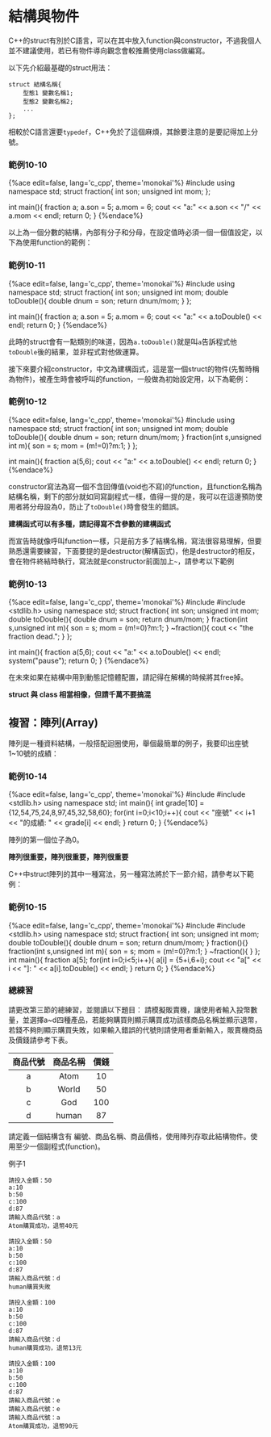 # 結構與物件

C++的struct有別於C語言，可以在其中放入function與constructor，不過我個人並不建議使用，若已有物件導向觀念會較推薦使用class做編寫。

以下先介紹最基礎的struct用法：

    struct 結構名稱{
        型態1 變數名稱1;
        型態2 變數名稱2;
        ...
    };

相較於C語言還要`typedef`，C++免於了這個麻煩，其餘要注意的是要記得加上分號。

### 範例10-10

{%ace edit=false, lang='c_cpp', theme='monokai'%}
#include <iostream>
using namespace std;
struct fraction{
    int son;
    unsigned int mom;
};

int main(){
    fraction a;
    a.son = 5;
    a.mom = 6;
    cout << "a:" << a.son << "/" << a.mom << endl;
    return 0;
}
{%endace%}

以上為一個分數的結構，內部有分子和分母，在設定值時必須一個一個值設定，以下為使用function的範例：

### 範例10-11

{%ace edit=false, lang='c_cpp', theme='monokai'%}
#include <iostream>
using namespace std;
struct fraction{
    int son;
    unsigned int mom;
    double toDouble(){
        double dnum = son;
        return dnum/mom;
    }
};

int main(){
    fraction a;
    a.son = 5;
    a.mom = 6;
    cout << "a:" << a.toDouble() << endl;
    return 0;
}
{%endace%}

此時的struct會有一點類別的味道，因為`a.toDouble()`就是叫`a`告訴程式他`toDouble`後的結果，並非程式對他做運算。

接下來要介紹constructor，中文為建構函式，這是當一個struct的物件(先暫時稱為物件)，被產生時會被呼叫的function，一般做為初始設定用，以下為範例：

### 範例10-12

{%ace edit=false, lang='c_cpp', theme='monokai'%}
#include <iostream>
using namespace std;
struct fraction{
    int son;
    unsigned int mom;
    double toDouble(){
        double dnum = son;
        return dnum/mom;
    }
    fraction(int s,unsigned int m){
        son = s;
        mom = (m!=0)?m:1;
    }
};

int main(){
    fraction a(5,6);
    cout << "a:" << a.toDouble() << endl;
    return 0;
}
{%endace%}

constructor寫法為寫一個不含回傳值(void也不寫)的function，且function名稱為結構名稱，剩下的部分就如同寫副程式一樣，值得一提的是，我可以在這邊預防使用者將分母設為0，防止了`toDouble()`時會發生的錯誤。

**建構函式可以有多種，請記得寫不含參數的建構函式**

而宣告時就像呼叫function一樣，只是前方多了結構名稱，寫法很容易理解，但要熟悉還需要練習，下面要提的是destructor(解構函式)，他是destructor的相反，會在物件終結時執行，寫法就是constructor前面加上`~`，請參考以下範例

### 範例10-13

{%ace edit=false, lang='c_cpp', theme='monokai'%}
#include <iostream>
#include <stdlib.h>
using namespace std;
struct fraction{
    int son;
    unsigned int mom;
    double toDouble(){
        double dnum = son;
        return dnum/mom;
    }
    fraction(int s,unsigned int m){
        son = s;
        mom = (m!=0)?m:1;
    }
    ~fraction(){
        cout << "the fraction dead.";
    }
};

int main(){
    fraction a(5,6);
    cout << "a:" << a.toDouble() << endl;
    system("pause");
    return 0;
}
{%endace%}

在未來如果在結構中用到動態記憶體配置，請記得在解構的時候將其free掉。

**struct 與 class 相當相像，但請千萬不要搞混**

## 複習：陣列(Array)
陣列是一種資料結構，一般搭配迴圈使用，舉個最簡單的例子，我要印出座號1~10號的成績：
### 範例10-14

{%ace edit=false, lang='c_cpp', theme='monokai'%}
#include <iostream>
#include <stdlib.h>
using namespace std;
int main(){
    int grade[10] = {12,54,75,24,8,97,45,32,58,60};
    for(int i=0;i<10;i++){
        cout << "座號" << i+1 << "的成績: " << grade[i] << endl;
    }
    return 0;
}
{%endace%}

陣列的第一個位子為0。

**陣列很重要，陣列很重要，陣列很重要**

C++中struct陣列的其中一種寫法，另一種寫法將於下一節介紹，請參考以下範例：
### 範例10-15

{%ace edit=false, lang='c_cpp', theme='monokai'%}
#include <iostream>
#include <stdlib.h>
using namespace std;
struct fraction{
    int son;
    unsigned int mom;
    double toDouble(){
        double dnum = son;
        return dnum/mom;
    }
    fraction(){}
    fraction(int s,unsigned int m){
        son = s;
        mom = (m!=0)?m:1;
    }
    ~fraction(){
    }
};
int main(){
    fraction a[5];
    for(int i=0;i<5;i++){
        a[i] = {5+i,6+i};
        cout << "a[" << i << "]: " << a[i].toDouble() << endl;
    }
    return 0;
}
{%endace%}

### 總練習
請更改第三節的總練習，並閱讀以下題目：
請模擬販賣機，讓使用者輸入投幣數量，並選擇a~d四種產品，若能夠購買則顯示購買成功該樣商品名稱並顯示退幣，若錢不夠則顯示購買失敗，如果輸入錯誤的代號則請使用者重新輸入，販賣機商品及價錢請參考下表。

| **商品代號** | **商品名稱** | **價錢** |
|:-----:|:----:|:----:|
|a|Atom|10|
|b|World|50|
|c|God|100|
|d|human|87|

請定義一個結構含有 編號、商品名稱、商品價格，使用陣列存取此結構物件。使用至少一個副程式(function)。


例子1

    請投入金額：50
    a:10
    b:50
    c:100
    d:87
    請輸入商品代號：a
    Atom購買成功，退幣40元

    請投入金額：50
    a:10
    b:50
    c:100
    d:87
    請輸入商品代號：d
    human購買失敗

    請投入金額：100
    a:10
    b:50
    c:100
    d:87
    請輸入商品代號：d
    human購買成功，退幣13元

    請投入金額：100
    a:10
    b:50
    c:100
    d:87
    請輸入商品代號：e
    請輸入商品代號：e
    請輸入商品代號：a
    Atom購買成功，退幣90元
